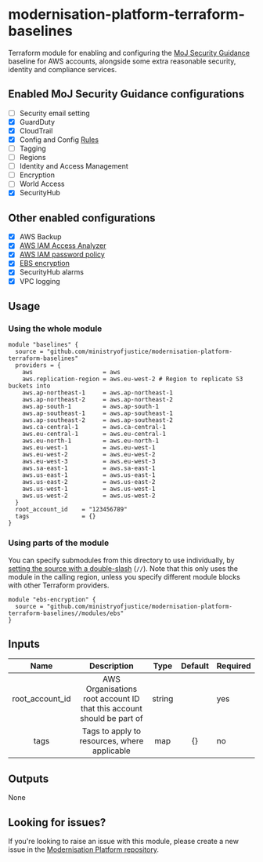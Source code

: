 # modernisation-platform-terraform-baselines

Terraform module for enabling and configuring the [MoJ Security Guidance](https://ministryofjustice.github.io/security-guidance/baseline-aws-accounts/#baseline-for-amazon-web-services-accounts) baseline for AWS accounts, alongside some extra reasonable security, identity and compliance  services.

## Enabled MoJ Security Guidance configurations
- [ ] Security email setting
- [x] GuardDuty
- [x] CloudTrail
- [x] Config and Config [Rules](modules/config/README.md)
- [ ] Tagging
- [ ] Regions
- [ ] Identity and Access Management
- [ ] Encryption
- [ ] World Access
- [x] SecurityHub

## Other enabled configurations
- [x] AWS Backup
- [x] [AWS IAM Access Analyzer](modules/access-analyzer/README.md)
- [x] [AWS IAM password policy](modules/iam/README.md)
- [x] [EBS encryption](modules/ebs/README.md)
- [x] SecurityHub alarms
- [x] VPC logging

## Usage
### Using the whole module
```
module "baselines" {
  source = "github.com/ministryofjustice/modernisation-platform-terraform-baselines"
  providers = {
    aws                    = aws
    aws.replication-region = aws.eu-west-2 # Region to replicate S3 buckets into
    aws.ap-northeast-1     = aws.ap-northeast-1
    aws.ap-northeast-2     = aws.ap-northeast-2
    aws.ap-south-1         = aws.ap-south-1
    aws.ap-southeast-1     = aws.ap-southeast-1
    aws.ap-southeast-2     = aws.ap-southeast-2
    aws.ca-central-1       = aws.ca-central-1
    aws.eu-central-1       = aws.eu-central-1
    aws.eu-north-1         = aws.eu-north-1
    aws.eu-west-1          = aws.eu-west-1
    aws.eu-west-2          = aws.eu-west-2
    aws.eu-west-3          = aws.eu-west-3
    aws.sa-east-1          = aws.sa-east-1
    aws.us-east-1          = aws.us-east-1
    aws.us-east-2          = aws.us-east-2
    aws.us-west-1          = aws.us-west-1
    aws.us-west-2          = aws.us-west-2
  }
  root_account_id    = "123456789"
  tags               = {}
}
```

### Using parts of the module
You can specify submodules from this directory to use individually, by [setting the source with a double-slash](https://www.terraform.io/docs/modules/sources.html#modules-in-package-sub-directories) (`//`). Note that this only uses the module in the calling region, unless you specify different module blocks with other Terraform providers.

```
module "ebs-encryption" {
  source = "github.com/ministryofjustice/modernisation-platform-terraform-baselines//modules/ebs"
}
```

## Inputs
| Name               | Description                                                           | Type   | Default | Required |
|:------------------:|:---------------------------------------------------------------------:|:------:|:-------:|----------|
| root_account_id    | AWS Organisations root account ID that this account should be part of | string |         | yes      |
| tags               | Tags to apply to resources, where applicable                          | map    | {}      | no       |

## Outputs
None

## Looking for issues?
If you're looking to raise an issue with this module, please create a new issue in the [Modernisation Platform repository](https://github.com/ministryofjustice/modernisation-platform/issues).
